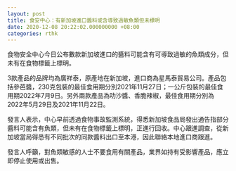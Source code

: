 ```yaml
---
layout: post
title: 食安中心：有新加坡進口醬料或含導致過敏魚類但未標明
date: 2020-12-08 20:22:02.000000000 +08:00
categories: rthk
---
```


食物安全中心今日公布數款新加坡進口的醬料可能含有可導致過敏的魚類成分，但未有在食物標籤上標明。

3款產品的品牌均為廣祥泰，原產地在新加坡，進口商為星馬泰貿易公司。產品包括參芭醬，230克包裝的最佳食用期分別2021年11月27日；一公斤包裝的最佳食用期2022年7月9日。另外兩款產品為叻沙醬、香脆辣椒，最佳食用期分別為2022年5月29日及2021年11月22日。

發言人表示，中心早前透過食物事故監測系統，得悉新加坡食品局發出通告指部分醬料可能含有魚類，但未有在食物標籤上標明，正進行回收。中心跟進調查，從新加坡當局得悉有不同批次的同款醬料出口至本港，因此聯絡本地進口商跟進。

發言人呼籲，對魚類敏感的人士不要食用有關產品，業界如持有受影響產品，應立即停止使用或出售。
